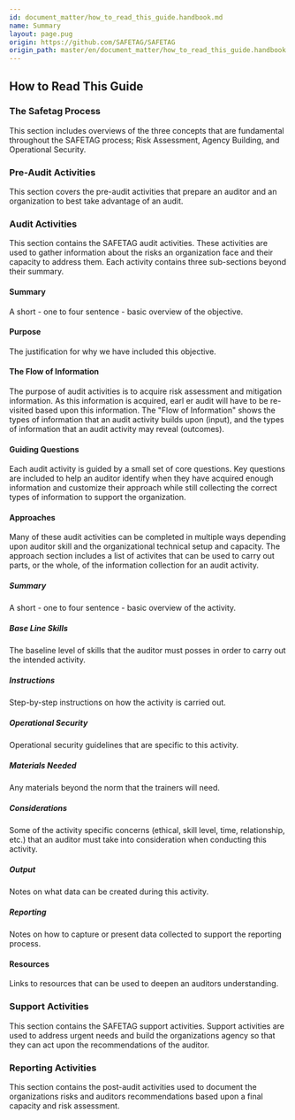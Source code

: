 ```yaml
---
id: document_matter/how_to_read_this_guide.handbook.md
name: Summary
layout: page.pug
origin: https://github.com/SAFETAG/SAFETAG
origin_path: master/en/document_matter/how_to_read_this_guide.handbook.md
---
```

## How to Read This Guide

### The Safetag Process

This section includes overviews of the three concepts that are fundamental throughout the SAFETAG process; Risk Assessment, Agency Building, and Operational Security.

### Pre-Audit Activities

This section covers the pre-audit activities that prepare an auditor and an organization to best take advantage of an audit.

### Audit Activities

This section contains the SAFETAG audit activities. These activities are used to gather information about the risks an organization face and their capacity to address them. Each activity contains three sub-sections beyond their summary.

#### Summary

A short - one to four sentence - basic overview of the objective.

#### Purpose

The justification for why we have included this objective.

#### The Flow of Information

The purpose of audit activities is to acquire risk assessment and mitigation information. As this information is acquired, earl er audit will have to be re-visited based upon this information. The "Flow of Information" shows the types of information that an audit activity builds upon (input), and the types of information that an audit activity may reveal (outcomes).

#### Guiding Questions

Each audit activity is guided by a small set of core questions. Key questions are included to help an auditor identify when they have acquired enough information and customize their approach while still collecting the correct types of information to support the organization.

#### Approaches

Many of these audit activities can be completed in multiple ways depending upon auditor skill and the organizational technical setup and capacity. The approach section includes a list of activites that can be used to carry out parts, or the whole, of the information collection for an audit activity.

##### Summary

A short - one to four sentence - basic overview of the activity.

##### Base Line Skills

The baseline level of skills that the auditor must posses in order to carry out the intended activity.

##### Instructions

Step-by-step instructions on how the activity is carried out.

##### Operational Security

Operational security guidelines that are specific to this activity.

##### Materials Needed

Any materials beyond the norm that the trainers will need.

##### Considerations

Some of the activity specific concerns (ethical, skill level,  time, relationship, etc.) that an auditor must take into consideration when conducting this activity.

##### Output

Notes on what data can be created during this activity.

##### Reporting

Notes on how to capture or present data collected to support the reporting process.

#### Resources

Links to resources that can be used to deepen an auditors understanding.

### Support Activities

This section contains the SAFETAG support activities. Support activities are used to address urgent needs and build the organizations agency so that they can act upon the recommendations of the auditor.

### Reporting Activities

This section contains the post-audit activities used to document the organizations risks and auditors recommendations based upon a final capacity and risk assessment. 

